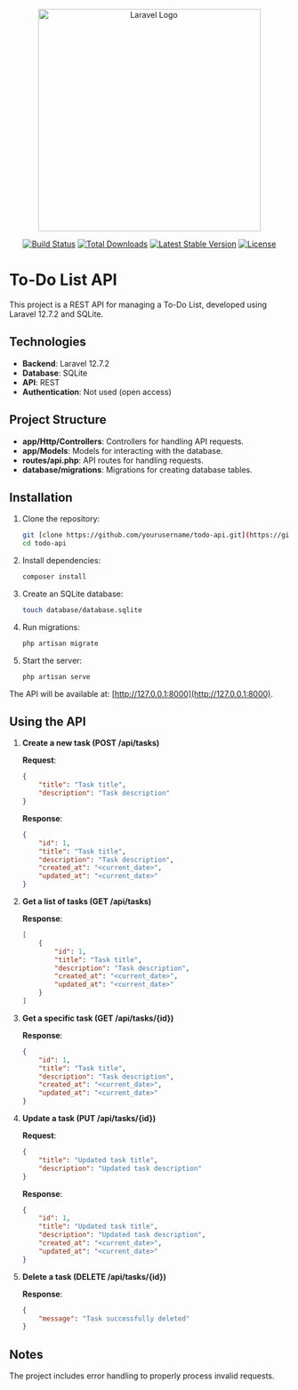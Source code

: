 <p align="center"><a href="https://laravel.com" target="_blank"><img src="https://raw.githubusercontent.com/laravel/art/master/logo-lockup/5%20SVG/2%20CMYK/1%20Full%20Color/laravel-logolockup-cmyk-red.svg" width="400" alt="Laravel Logo"></a></p>

<p align="center">
<a href="https://github.com/laravel/framework/actions"><img src="https://github.com/laravel/framework/workflows/tests/badge.svg" alt="Build Status"></a>
<a href="https://packagist.org/packages/laravel/framework"><img src="https://img.shields.io/packagist/dt/laravel/framework" alt="Total Downloads"></a>
<a href="https://packagist.org/packages/laravel/framework"><img src="https://img.shields.io/packagist/v/laravel/framework" alt="Latest Stable Version"></a>
<a href="https://packagist.org/packages/laravel/framework"><img src="https://img.shields.io/packagist/l/laravel/framework" alt="License"></a>
</p>

# To-Do List API

This project is a REST API for managing a To-Do List, developed using Laravel 12.7.2 and SQLite.

## Technologies

- **Backend**: Laravel 12.7.2
- **Database**: SQLite
- **API**: REST
- **Authentication**: Not used (open access)

## Project Structure

- **app/Http/Controllers**: Controllers for handling API requests.
- **app/Models**: Models for interacting with the database.
- **routes/api.php**: API routes for handling requests.
- **database/migrations**: Migrations for creating database tables.

## Installation

1. Clone the repository:

   ```bash
   git [clone https://github.com/yourusername/todo-api.git](https://github.com/Soulrom/todo-api.git)
   cd todo-api
   ```

2. Install dependencies:

   ```bash
   composer install
   ```

3. Create an SQLite database:

   ```bash
   touch database/database.sqlite
   ```

4. Run migrations:

   ```bash
   php artisan migrate
   ```

5. Start the server:

   ```bash
   php artisan serve
   ```

The API will be available at: [http://127.0.0.1:8000](http://127.0.0.1:8000).

## Using the API

1. **Create a new task (POST /api/tasks)**

   **Request**:
   ```json
   {
       "title": "Task title",
       "description": "Task description"
   }
   ```

   **Response**:
   ```json
   {
       "id": 1,
       "title": "Task title",
       "description": "Task description",
       "created_at": "<current_date>",
       "updated_at": "<current_date>"
   }
   ```

2. **Get a list of tasks (GET /api/tasks)**

   **Response**:
   ```json
   [
       {
           "id": 1,
           "title": "Task title",
           "description": "Task description",
           "created_at": "<current_date>",
           "updated_at": "<current_date>"
       }
   ]
   ```

3. **Get a specific task (GET /api/tasks/{id})**

   **Response**:
   ```json
   {
       "id": 1,
       "title": "Task title",
       "description": "Task description",
       "created_at": "<current_date>",
       "updated_at": "<current_date>"
   }
   ```

4. **Update a task (PUT /api/tasks/{id})**

   **Request**:
   ```json
   {
       "title": "Updated task title",
       "description": "Updated task description"
   }
   ```

   **Response**:
   ```json
   {
       "id": 1,
       "title": "Updated task title",
       "description": "Updated task description",
       "created_at": "<current_date>",
       "updated_at": "<current_date>"
   }
   ```

5. **Delete a task (DELETE /api/tasks/{id})**

   **Response**:
   ```json
   {
       "message": "Task successfully deleted"
   }
   ```

## Notes

The project includes error handling to properly process invalid requests.
